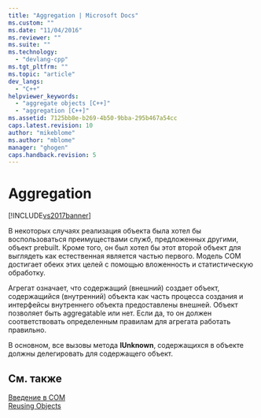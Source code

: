 ```yaml
---
title: "Aggregation | Microsoft Docs"
ms.custom: ""
ms.date: "11/04/2016"
ms.reviewer: ""
ms.suite: ""
ms.technology: 
  - "devlang-cpp"
ms.tgt_pltfrm: ""
ms.topic: "article"
dev_langs: 
  - "C++"
helpviewer_keywords: 
  - "aggregate objects [C++]"
  - "aggregation [C++]"
ms.assetid: 7125bb8e-b269-4b50-9bba-295b467a54cc
caps.latest.revision: 10
author: "mikeblome"
ms.author: "mblome"
manager: "ghogen"
caps.handback.revision: 5
---
```

# Aggregation
[!INCLUDE[vs2017banner](../assembler/inline/includes/vs2017banner.md)]

В некоторых случаях реализация объекта была хотел бы воспользоваться преимуществами служб, предложенных другими, объект prebuilt.  Кроме того, он был хотел бы этот второй объект для выглядеть как естественная является частью первого.  Модель COM достигает обеих этих целей с помощью вложенность и статистическую обработку.  
  
 Агрегат означает, что содержащий \(внешний\) создает объект, содержащийся \(внутренний\) объекта как часть процесса создания и интерфейсы внутреннего объекта предоставлены внешней.  Объект позволяет быть aggregatable или нет.  Если да, то он должен соответствовать определенным правилам для агрегата работать правильно.  
  
 В основном, все вызовы метода **IUnknown**, содержащихся в объекте должны делегировать для содержащего объект.  
  
## См. также  
 [Введение в COM](../atl/introduction-to-com.md)   
 [Reusing Objects](http://msdn.microsoft.com/library/windows/desktop/ms678443)
